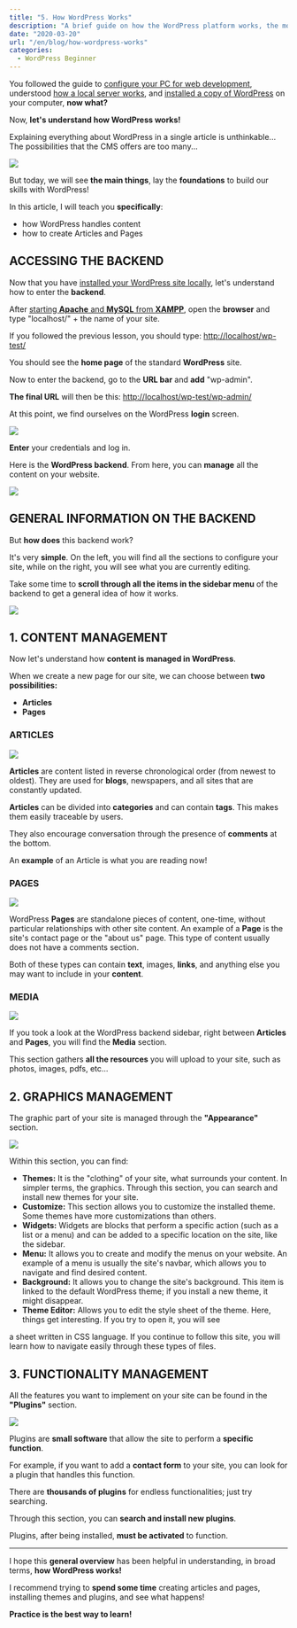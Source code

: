 ```yaml
---
title: "5. How WordPress Works"
description: "A brief guide on how the WordPress platform works, the most widely used CMS in the world."
date: "2020-03-20"
url: "/en/blog/how-wordpress-works"
categories:
  - WordPress Beginner
---
```



You followed the guide to [configure your PC for web development](/en/blog/setting-up-the-pc-for-wordpress-development/), understood [how a local server works](/en/blog/why-install-wordpress-locally/), and [installed a copy of WordPress](/en/blog/install-wordpress-locally/) on your computer, **now what?**

Now, **let's understand how WordPress works!**

Explaining everything about WordPress in a single article is unthinkable... The possibilities that the CMS offers are too many...

[![](/images/free-download-desk.jpg)](/free-resources/)

But today, we will see **the main things**, lay the **foundations** to build our skills with WordPress!

In this article, I will teach you **specifically**:

- how WordPress handles content
- how to create Articles and Pages

## ACCESSING THE BACKEND

Now that you have [installed your WordPress site locally](/en/blog/install-wordpress-locally/), let's understand how to enter the **backend**.

After [starting **Apache** and **MySQL** from **XAMPP**](/en/blog/how-does-xampp-work/), open the **browser** and type "localhost/" + the name of your site.

If you followed the previous lesson, you should type: [http://localhost/wp-test/](http://localhost/wp-test/)

You should see the **home page** of the standard **WordPress** site.

Now to enter the backend, go to the **URL bar** and **add** "wp-admin".

**The final URL** will then be this: [http://localhost/wp-test/wp-admin/](http://localhost/wp-test/wp-admin/)

At this point, we find ourselves on the WordPress **login** screen.

![](/images/image-13.png)

**Enter** your credentials and log in.

Here is the **WordPress backend**. From here, you can **manage** all the content on your website.

![](/images/image-14.png)

## GENERAL INFORMATION ON THE BACKEND

But **how does** this backend work?

It's very **simple**. On the left, you will find all the sections to configure your site, while on the right, you will see what you are currently editing.

Take some time to **scroll through all the items in the sidebar menu** of the backend to get a general idea of how it works.

![](/images/image-22-1.png)

## 1. CONTENT MANAGEMENT

Now let's understand how **content is managed in WordPress**.

When we create a new page for our site, we can choose between **two possibilities:**

- **Articles**
- **Pages**

### ARTICLES

![](/images/image-23.png)

**Articles** are content listed in reverse chronological order (from newest to oldest). They are used for **blogs**, newspapers, and all sites that are constantly updated.

**Articles** can be divided into **categories** and can contain **tags**. This makes them easily traceable by users.

They also encourage conversation through the presence of **comments** at the bottom.

An **example** of an Article is what you are reading now!

### PAGES

![](/images/image-24-1.png)

WordPress **Pages** are standalone pieces of content, one-time, without particular relationships with other site content. An example of a **Page** is the site's contact page or the "about us" page. This type of content usually does not have a comments section.

Both of these types can contain **text**, images, **links**, and anything else you may want to include in your **content**.

### MEDIA

![](/images/image-25.png)

If you took a look at the WordPress backend sidebar, right between **Articles** and **Pages**, you will find the **Media** section.

This section gathers **all the resources** you will upload to your site, such as photos, images, pdfs, etc...

## 2. GRAPHICS MANAGEMENT

The graphic part of your site is managed through the **"Appearance"** section.

![](/images/image-26-1.png)

Within this section, you can find:

- **Themes:** It is the "clothing" of your site, what surrounds your content. In simpler terms, the graphics. Through this section, you can search and install new themes for your site.
- **Customize:** This section allows you to customize the installed theme. Some themes have more customizations than others.
- **Widgets:** Widgets are blocks that perform a specific action (such as a list or a menu) and can be added to a specific location on the site, like the sidebar.
- **Menu:** It allows you to create and modify the menus on your website. An example of a menu is usually the site's navbar, which allows you to navigate and find desired content.
- **Background:** It allows you to change the site's background. This item is linked to the default WordPress theme; if you install a new theme, it might disappear.
- **Theme Editor:** Allows you to edit the style sheet of the theme. Here, things get interesting. If you try to open it, you will see

 a sheet written in CSS language. If you continue to follow this site, you will learn how to navigate easily through these types of files.

## 3. FUNCTIONALITY MANAGEMENT

All the features you want to implement on your site can be found in the **"Plugins"** section.

![](/images/image-27.png)

Plugins are **small software** that allow the site to perform a **specific function**.

For example, if you want to add a **contact form** to your site, you can look for a plugin that handles this function.

There are **thousands of plugins** for endless functionalities; just try searching.

Through this section, you can **search and install new plugins**.

Plugins, after being installed, **must be activated** to function.

* * *

I hope this **general overview** has been helpful in understanding, in broad terms, **how WordPress works!**

I recommend trying to **spend some time** creating articles and pages, installing themes and plugins, and see what happens!

**Practice is the best way to learn!**